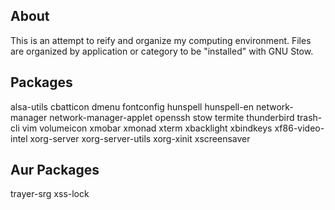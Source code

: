 ## About
This is an attempt to reify and organize my computing environment.
Files are organized by application or category to be "installed" with GNU Stow.

## Packages
alsa-utils
cbatticon
dmenu
fontconfig
hunspell
hunspell-en
network-manager
network-manager-applet
openssh
stow
termite
thunderbird
trash-cli
vim
volumeicon
xmobar
xmonad
xterm
xbacklight
xbindkeys
xf86-video-intel
xorg-server
xorg-server-utils
xorg-xinit
xscreensaver

## Aur Packages
trayer-srg
xss-lock
